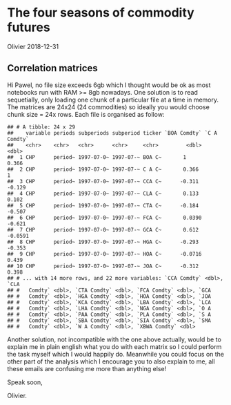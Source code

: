 The four seasons of commodity futures
================
Olivier
2018-12-31

## Correlation matrices

Hi Pawel, no file size exceeds 6gb which I thought would be ok as most
notebooks run with RAM \>= 8gb nowadays. One solution is to read
sequetially, only loading one chunk of a particular file at a time in
memory. The matrices are 24x24 (24 commodities) so ideally you would
choose chunk size = 24x rows. Each file is organised as follow:

    ## # A tibble: 24 x 29
    ##    variable periods subperiods subperiod ticker `BOA Comdty` `C A Comdty`
    ##    <chr>    <chr>   <chr>      <chr>     <chr>         <dbl>        <dbl>
    ##  1 CHP      period~ 1997-07-0~ 1997-07-~ BOA C~       1            0.366 
    ##  2 CHP      period~ 1997-07-0~ 1997-07-~ C A C~       0.366        1     
    ##  3 CHP      period~ 1997-07-0~ 1997-07-~ CCA C~      -0.311       -0.129 
    ##  4 CHP      period~ 1997-07-0~ 1997-07-~ CLA C~       0.133        0.102 
    ##  5 CHP      period~ 1997-07-0~ 1997-07-~ CTA C~      -0.184       -0.507 
    ##  6 CHP      period~ 1997-07-0~ 1997-07-~ FCA C~       0.0390      -0.621 
    ##  7 CHP      period~ 1997-07-0~ 1997-07-~ GCA C~       0.612       -0.0591
    ##  8 CHP      period~ 1997-07-0~ 1997-07-~ HGA C~      -0.293       -0.353 
    ##  9 CHP      period~ 1997-07-0~ 1997-07-~ HOA C~      -0.0716       0.439 
    ## 10 CHP      period~ 1997-07-0~ 1997-07-~ JOA C~      -0.312        0.398 
    ## # ... with 14 more rows, and 22 more variables: `CCA Comdty` <dbl>, `CLA
    ## #   Comdty` <dbl>, `CTA Comdty` <dbl>, `FCA Comdty` <dbl>, `GCA
    ## #   Comdty` <dbl>, `HGA Comdty` <dbl>, `HOA Comdty` <dbl>, `JOA
    ## #   Comdty` <dbl>, `KCA Comdty` <dbl>, `LBA Comdty` <dbl>, `LCA
    ## #   Comdty` <dbl>, `LHA Comdty` <dbl>, `NGA Comdty` <dbl>, `O A
    ## #   Comdty` <dbl>, `PAA Comdty` <dbl>, `PLA Comdty` <dbl>, `S A
    ## #   Comdty` <dbl>, `SBA Comdty` <dbl>, `SIA Comdty` <dbl>, `SMA
    ## #   Comdty` <dbl>, `W A Comdty` <dbl>, `XBWA Comdty` <dbl>

Another solution, not incompatible with the one above actually, would be
to explain me in plain english what you do with each matrix so I could
perform the task myself which I would happily do. Meanwhile you could
focus on the other part of the analysis which I encourage you to also
explain to me, all these emails are confusing me more than anything
else\!

Speak soon,

Olivier.
